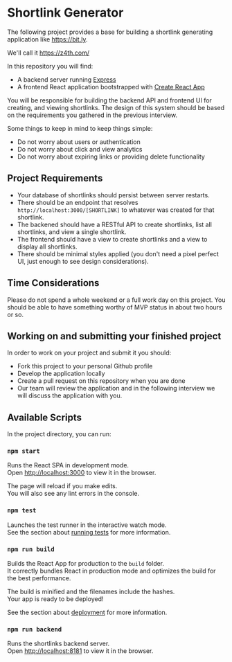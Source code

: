 # Shortlink Generator

The following project provides a base for building a shortlink generating
application like https://bit.ly.

We'll call it https://z4th.com/

In this repository you will find:

- A backend server running [Express](https://expressjs.com/)
- A frontend React application bootstrapped with [Create React App](https://facebook.github.io/create-react-app/docs/getting-started)

You will be responsible for building the backend API and frontend UI for creating,
and viewing shortlinks. The design of this system should be based on the
requirements you gathered in the previous interview.

Some things to keep in mind to keep things simple:

- Do not worry about users or authentication
- Do not worry about click and view analytics
- Do not worry about expiring links or providing delete functionality

## Project Requirements

- Your database of shortlinks should persist between server restarts.
- There should be an endpoint that resolves `http://localhost:3000/[SHORTLINK]` to whatever was
  created for that shortlink.
- The backened should have a RESTful API to create shortlinks, list all
  shortlinks, and view a single shortlink.
- The frontend should have a view to create shortlinks and a view to display all
  shortlinks.
- There should be minimal styles applied (you don't need a pixel perfect UI,
  just enough to see design considerations).

## Time Considerations

Please do not spend a whole weekend or a full work day on this project. You
should be able to have something worthy of MVP status in about two hours or so.

## Working on and submitting your finished project

In order to work on your project and submit it you should:

- Fork this project to your personal Github profile
- Develop the application locally
- Create a pull request on this repository when you are done
- Our team will review the application and in the following interview we will
  discuss the application with you.

## Available Scripts

In the project directory, you can run:

### `npm start`

Runs the React SPA in development mode.<br>
Open [http://localhost:3000](http://localhost:3000) to view it in the browser.

The page will reload if you make edits.<br>
You will also see any lint errors in the console.

### `npm test`

Launches the test runner in the interactive watch mode.<br>
See the section about [running tests](https://facebook.github.io/create-react-app/docs/running-tests) for more information.

### `npm run build`

Builds the React App for production to the `build` folder.<br>
It correctly bundles React in production mode and optimizes the build for the best performance.

The build is minified and the filenames include the hashes.<br>
Your app is ready to be deployed!

See the section about [deployment](https://facebook.github.io/create-react-app/docs/deployment) for more information.

### `npm run backend`

Runs the shortlinks backend server.<br/>
Open [http://localhost:8181](http://localhost:3000) to view it in the browser.
